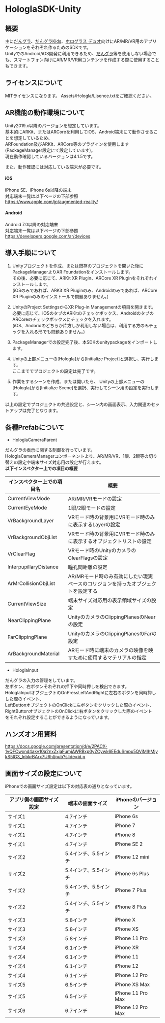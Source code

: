 # HologlaSDK-Unity

## 概要
主に[だんグラ](https://ho-lo.jp/products/hardware/dangla/)、[だんグラKids](https://ho-lo.jp/products/hardware/kids/)、[ホログラス デュオ](https://ho-lo.jp/products/hardware/hologlass2/)向けにAR/MR/VR用のアプリケーションをそれぞれ作るためのSDKです。 <br>
UnityでのAndroid/iOS開発に利用できるため、[だんグラ](https://ho-lo.jp/products/hardware/dangla/)等を使用しない場合でも、スマートフォン向けにAR/MR/VR用コンテンツを作成する際に使用することもできます。 <br>

## ライセンスについて
MITライセンスになります。
Assets/Hologla/Lisence.txtをご確認ください。

## AR機能の動作環境について
Unity2019.x以降のバージョンを想定しています。 <br>
基本的にARKit、またはARCoreを利用してiOS、Android端末にて動作させることを想定しているため、 <br>
ARFoundation及びARKit、ARCore等のプラグインを使用します(PackageManager設定にて設定しています)。 <br>
現在動作確認しているバージョンは4.1.5です。 <br>

また、動作確認には対応している端末が必要です。
#### iOS
iPhone SE、iPhone 6s以降の端末 <br>
対応端末一覧は以下ページの下部参照 <br>
https://www.apple.com/jp/augmented-reality/

#### Android
Android 7.0以降の対応端末 <br>
対応端末一覧は以下ページの下部参照 <br>
https://developers.google.com/ar/devices

## 導入手順について
1. Unityプロジェクトを作成、または既存のプロジェクトを開いた後にPackageManagerよりAR Foundationをインストールします。 <br>
その後、必要に応じて、ARKit XR Plugin、ARCore XR Pluginをそれぞれインストールします。 <br>
(iOSのみであれば、ARKit XR Pluginのみ、Androidのみであれば、ARCore XR Pluginのみのインストールで問題ありません。) <br>

2. UnityのProject SettingsからXR Plug-in Managementの項目を開きます。 <br>
必要に応じて、iOSのタブのARKitのチェックボックス、AndroidのタブのARCoreのチェックボックスにチェックを入れます。 <br>
(iOS、Andoridのどちらか片方しか利用しない場合は、利用する方のみチェックを入れる形でも問題ありません。) <br>

3. PackageManagerでの設定完了後、本SDKのunitypackageをインポートします。 <br>

4. Unityの上部メニューの[Hologla]から[Initialize Project]と選択し、実行します。 <br>
ここまででプロジェクトの設定は完了です。 <br>

5. 作業をするシーンを作成、または開いたら、 Unityの上部メニューの[Hologla]から[Initialize Scene]を選択、実行してシーン用の設定を実行します。 <br>

以上の設定でプロジェクトの共通設定と、シーン内の画面表示、入力関連のセットアップは完了となります。 <br>

## 各種Prefabについて
- HologlaCameraParent

だんグラの表示に関する制御を行っています。  
HologlaCameraManagerコンポーネントより、AR/MR/VR、1眼、2眼等の切り替えの設定や端末サイズ対応用の設定が行えます。  
**以下インスペクター上での項目の概要**

| インスペクター上での項目名 | 概要 |
|-----|-----|
| CurrentViewMode | AR/MR/VRモードの設定 |
| CurrentEyeMode | 1眼/2眼モードの設定 |
| VrBackgroundLayer | VRモード時の背景用にVRモード時のみに表示するLayerの設定 |
| VrBackgroundObjList | VRモード時の背景用にVRモード時のみに表示するオブジェクトリストの設定 |
| VrClearFlag | VRモード時のUnityのカメラのClearFlagsの設定 |
| InterpupillaryDistance | 瞳孔間距離の設定 |
| ArMrCollisionObjList | AR/MRモード時のみ有効にしたい現実ベースのコリジョンを持ったオブジェクトを設定する |
| CurrentViewSize | 端末サイズ対応用の表示領域サイズの設定|
| NearClippingPlane | UnityのカメラのClippingPlanesのNearの設定 |
| FarClippingPlane | UnityのカメラのClippingPlanesのFarの設定 |
| ArBackgroundMaterial | ARモード時に端末のカメラの映像を映すために使用するマテリアルの指定 |


- HologlaInput

だんグラの入力の管理をしています。  
左ボタン、右ボタンそれぞれの押下や同時押しを検出できます。  
HologlaInputオブジェクトのOnPressLeftAndRightに左右のボタンを同時押しした際のイベント、  
LeftButtonオブジェクトのOnClickに左ボタンをクリックした際のイベント、  
RightButtonオブジェクトのOnClickに右ボタンをクリックした際のイベント  
をそれぞれ設定することができるようになっています。

## ハンズオン用資料
https://docs.google.com/presentation/d/e/2PACX-1vQFCwxnd4akv10a2nxZxjaFumjAWRBxp0yZCywk6EEduSmpu5QViMlhMjvkS5lG3_lnbkrBArx7U6hl/pub?slide=id.p


## 画面サイズの設定について
iPhoneでの画面サイズ設定は以下の対応表の通りとなっています。

| アプリ側の画面サイズ設定 | 端末の画面サイズ | iPhoneのバージョン |
| ----- | ----- | ----- |
| サイズ1 | 4.7インチ | iPhone 6s |
| サイズ1 | 4.7インチ | iPhone 7 |
| サイズ1 | 4.7インチ | iPhone 8 |
| サイズ1 | 4.7インチ | iPhone SE 2 |
| サイズ2 | 5.4インチ、5.5インチ | iPhone 12 mini |
| サイズ2 | 5.4インチ、5.5インチ | iPhone 6s Plus |
| サイズ2 | 5.4インチ、5.5インチ | iPhone 7 Plus |
| サイズ2 | 5.4インチ、5.5インチ | iPhone 8 Plus |
| サイズ3 | 5.8インチ | iPhone X |
| サイズ3 | 5.8インチ | iPhone XS |
| サイズ3 | 5.8インチ | iPhone 11 Pro |
| サイズ4 | 6.1インチ | iPhone XR |
| サイズ4 | 6.1インチ | iPhone 11 |
| サイズ4 | 6.1インチ | iPhone 12 |
| サイズ4 | 6.1インチ | iPhone 12 Pro |
| サイズ5 | 6.5インチ | iPhone XS Max |
| サイズ5 | 6.5インチ | iPhone 11 Pro Max |
| サイズ6 | 6.7インチ | iPhone 12 Pro Max |

